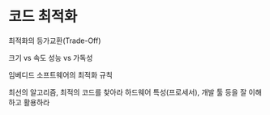 # 코드 최적화

최적화의 등가교환(Trade-Off)

크기 vs 속도
성능 vs 가독성

임베디드 소프트웨어의 최적화 규칙

최선의 알고리즘, 최적의 코드를 찾아라
하드웨어 특성(프로세서), 개발 툴 등을 잘 이해하고 활용하라